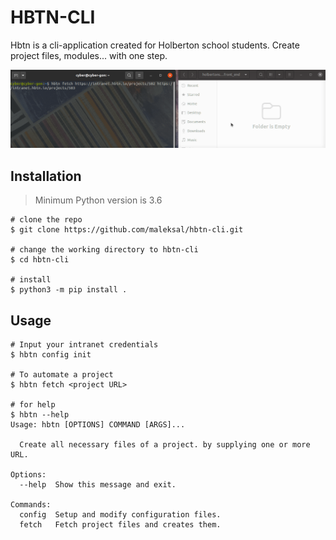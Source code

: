 # HBTN-CLI

Hbtn is a cli-application created for Holberton school students. Create project files, modules... with one step.

<img src="https://github.com/maleksal/hbtn-cli/blob/main/demo.gif"  style="zoom:150%;" />

## Installation

> Minimum Python version is 3.6

```console
# clone the repo
$ git clone https://github.com/maleksal/hbtn-cli.git

# change the working directory to hbtn-cli
$ cd hbtn-cli

# install
$ python3 -m pip install .
```

## Usage

```console
# Input your intranet credentials
$ hbtn config init

# To automate a project
$ hbtn fetch <project URL>

# for help
$ hbtn --help
Usage: hbtn [OPTIONS] COMMAND [ARGS]...

  Create all necessary files of a project. by supplying one or more URL.

Options:
  --help  Show this message and exit.

Commands:
  config  Setup and modify configuration files.
  fetch   Fetch project files and creates them.

```


